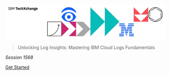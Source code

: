 <img src="../header.jpg">

> Unlocking Log Insights: Mastering IBM Cloud Logs Fundamentals

_Session 1568_

[Get Started](#main)

